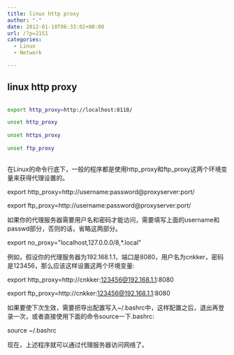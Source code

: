 ```yaml
---
title: linux http proxy
author: "-"
date: 2012-01-18T06:33:02+00:00
url: /?p=2151
categories:
  - Linux
  - Network

---
```

## linux http proxy
```bash
  
export http_proxy=http://localhost:8118/

unset http_proxy
  
unset https_proxy
  
unset ftp_proxy
  
```

在Linux的命令行底下，一般的程序都是使用http_proxy和ftp_proxy这两个环境变量来获得代理设置的。

export http_proxy=http://username:password@proxyserver:port/
  
export ftp_proxy=http://username:password@proxyserver:port/
  
如果你的代理服务器需要用户名和密码才能访问，需要填写上面的username和passwd部分，否则的话，省略这两部分。

export no_proxy="localhost,127.0.0.0/8,*.local"

例如，假设你的代理服务器为192.168.1.1，端口是8080，用户名为cnkker，密码是123456，那么应该这样设置这两个环境变量: 

export http_proxy=http://cnkker:123456@192.168.1.1:8080
  
export ftp_proxy=http://cnkker:123456@192.168.1.1:8080

如果要使下次生效，需要把导出配置写入~/.bashrc中，这样配置之后，退出再登录一次，或者直接使用下面的命令source一下.bashrc: 
  
source ~/.bashrc
  
现在，上述程序就可以通过代理服务器访问网络了。